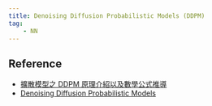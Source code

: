```yaml
---
title: Denoising Diffusion Probabilistic Models (DDPM)
tag:
    - NN
---
```




## Reference
- [擴散模型之 DDPM 原理介紹以及數學公式推導](https://ithelp.ithome.com.tw/articles/10329715)
- [Denoising Diffusion Probabilistic Models](https://arxiv.org/abs/2006.11239)
